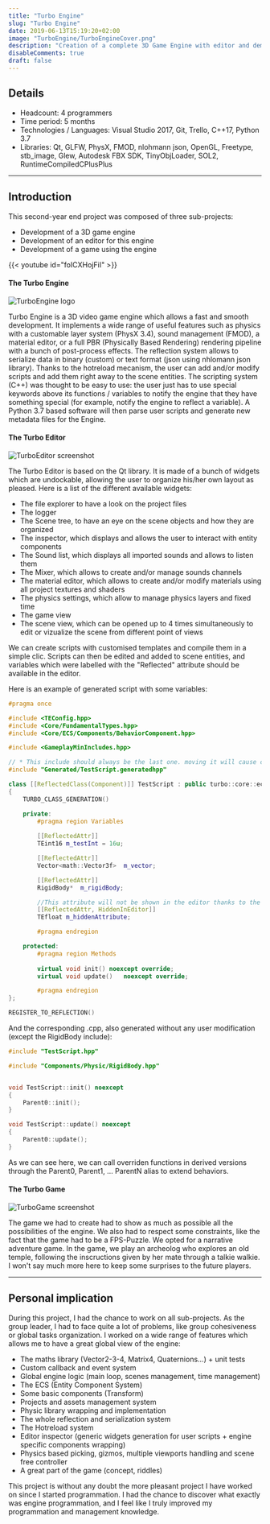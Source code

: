 ```yaml
---
title: "Turbo Engine"
slug: "Turbo Engine"
date: 2019-06-13T15:19:20+02:00
image: "TurboEngine/TurboEngineCover.png"
description: "Creation of a complete 3D Game Engine with editor and demonstration game."
disableComments: true
draft: false
---
```


## Details
- Headcount: 4 programmers
- Time period: 5 months
- Technologies / Languages: Visual Studio 2017, Git, Trello, C++17, Python 3.7
- Libraries: Qt, GLFW, PhysX, FMOD, nlohmann json, OpenGL, Freetype, stb_image, Glew, Autodesk FBX SDK, TinyObjLoader, SOL2, RuntimeCompiledCPlusPlus

---

## Introduction

This second-year end project was composed of three sub-projects:

- Development of a 3D game engine
- Development of an editor for this engine
- Development of a game using the engine

{{< youtube id="foICXHojFiI" >}}

<p> </p>

#### The Turbo Engine

![TurboEngine logo](/TurboEngine/TurboEngineStamp.png#center)

Turbo Engine is a 3D video game engine which allows a fast and smooth development. It implements a wide range of useful features such as physics with a customable layer system (PhysX 3.4), sound management (FMOD), a material editor, or a full PBR (Physically Based Rendering) rendering pipeline with a bunch of post-process effects. The reflection system allows to serialize data in binary (custom) or text format (json using nhlomann json library). Thanks to the hotreload mecanism, the user can add and/or modify scripts and add them right away to the scene entities. The scripting system (C++) was thought to be easy to use: the user just has to use special keywords above its functions / variables to notify the engine that they have something special (for example, notify the engine to reflect a variable). A Python 3.7 based software will then parse user scripts and generate new metadata files for the Engine.

#### The Turbo Editor

![TurboEditor screenshot](/TurboEngine/TurboEngineEditor.PNG#center)

The Turbo Editor is based on the Qt library. It is made of a bunch of widgets which are undockable, allowing the user to organize his/her own layout as pleased. Here is a list of the different available widgets:

- The file explorer to have a look on the project files
- The logger
- The Scene tree, to have an eye on the scene objects and how they are organized
- The inspector, which displays and allows the user to interact with entity components
- The Sound list, which displays all imported sounds and allows to listen them
- The Mixer, which allows to create and/or manage sounds channels
- The material editor, which allows to create and/or modify materials using all project textures and shaders
- The physics settings, which allow to manage physics layers and fixed time
- The game view
- The scene view, which can be opened up to 4 times simultaneously to edit or vizualize the scene from different point of views

We can create scripts with customised templates and compile them in a simple clic. Scripts can then be edited and added to scene entities, and variables which were labelled with the "Reflected" attribute should be available in the editor.

Here is an example of generated script with some variables:

```cpp
#pragma once

#include <TEConfig.hpp>
#include <Core/FundamentalTypes.hpp>
#include <Core/ECS/Components/BehaviorComponent.hpp>

#include <GameplayMinIncludes.hpp>

// * This include should always be the last one. moving it will cause conflicts
#include "Generated/TestScript.generatedhpp"

class [[ReflectedClass(Component)]] TestScript : public turbo::core::ecs::BehaviorComponent
{
	TURBO_CLASS_GENERATION()

	private:
		#pragma region Variables
		
		[[ReflectedAttr]]
		TEint16	m_testInt = 16u;

		[[ReflectedAttr]]
		Vector<math::Vector3f>	m_vector;

		[[ReflectedAttr]]
		RigidBody*	m_rigidBody;

		//This attribute will not be shown in the editor thanks to the HiddenInEditor attribute
		[[ReflectedAttr, HiddenInEditor]]
		TEfloat	m_hiddenAttribute;

		#pragma endregion

	protected:
		#pragma region Methods
		
		virtual void init()	noexcept override;
		virtual void update()	noexcept override;

		#pragma endregion
};

REGISTER_TO_REFLECTION()
```

And the corresponding .cpp, also generated without any user modification (except the RigidBody include):

```cpp
#include "TestScript.hpp"

#include "Components/Physic/RigidBody.hpp"


void TestScript::init() noexcept
{
	Parent0::init();
}

void TestScript::update() noexcept
{
	Parent0::update();
}
```

As we can see here, we can call overriden functions in derived versions through the Parent0, Parent1, ... ParentN alias to extend behaviors.

#### The Turbo Game

![TurboGame screenshot](/TurboEngine/TurboGame.jpg#center)

The game we had to create had to show as much as possible all the possibilities of the engine. We also had to respect some constraints, like the fact that the game had to be a FPS-Puzzle. We opted for a narrative adventure game. In the game, we play an archeolog who explores an old temple, following the inscructions given by her mate through a talkie walkie. I won't say much more here to keep some surprises to the future players.

--- 

## Personal implication

During this project, I had the chance to work on all sub-projects. As the group leader, I had to face quite a lot of problems, like group cohesiveness or global tasks organization. I worked on a wide range of features which allows me to have a great global view of the engine:

- The maths library (Vector2-3-4, Matrix4, Quaternions...) + unit tests
- Custom callback and event system
- Global engine logic (main loop, scenes management, time management)
- The ECS (Entity Component System)
- Some basic components (Transform)
- Projects and assets management system
- Physic library wrapping and implementation
- The whole reflection and serialization system
- The Hotreload system
- Editor inspector (generic widgets generation for user scripts + engine specific components wrapping)
- Physics based picking, gizmos, multiple viewports handling and scene free controller
- A great part of the game (concept, riddles)

This project is without any doubt the more pleasant project I have worked on since I started programmation. I had the chance to discover what exactly was engine programmation, and I feel like I truly improved my programmation and management knowledge.